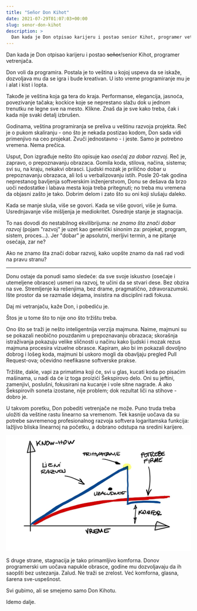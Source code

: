 ```yaml
---
title: "Señor Don Kihot"
date: 2021-07-29T01:07:03+00:00
slug: senor-don-kihot
description: >
  Dan kada je Don otpisao karijeru i postao senior Kihot, programer vetrenjača.
---
```


Dan kada je Don otpisao karijeru i postao ~~señor~~/senior Kihot, programer vetrenjača.

Don voli da programira. Postala je to veština u kojoj uspeva da se iskaže, dozvoljava mu da se igra i bude kreativan. U isto vreme programiranje mu je i alat i kist i lopta.

Takođe je veština koja ga tera do kraja. Performanse, elegancija, jasnoća, povezivanje tačaka; kockice koje se neprestano slažu dok u jednom trenutku ne legne sve na mesto. Klikne. Znaš da je sve kako treba, čak i kada nije svaki detalj izbrušen.

Godinama, veština programiranja se preliva u veštinu razvoja projekta. Reč je o pukom skaliranju - ono što je nekada postizao kodom, Don sada vidi primenjivo na ceo projekat. Zvuči jednostavno - i jeste. Samo je potrebno vremena. Nema prečica.

Usput, Don izgrađuje nešto što opisuje kao _osećaj za dobar razvoj_. Reč je, zapravo, o prepoznavanju obrazaca. Gomila koda, stilova, načina, sistema; svi su, na kraju, nekakvi obrasci. Ljudski mozak je prilično dobar u prepoznavanju obrazaca, ali loš u verbalizovanju istih. Posle 20-tak godina neprestanog bavljenja softverskim inženjerstvom, Donu se dešava da brzo uoči nedostatke i labava mesta koja treba pritegnuti; no treba mu vremena da objasni zašto je tako. Dobrim delom i zato što su oni koji slušaju daleko.

Kada se manje sluša, više se govori. Kada se više govori, više je šuma. Usrednjavanje više mišljenja je mediokritet. Osrednje stanje je stagnacija.

To nas dovodi do nestabilnog ekvilibrijuma: _ne znamo šta znači dobar razvoj_ (pojam "razvoj" je uzet kao generički sinonim za: projekat, program, sistem, proces...). Jer "dobar" je apsolutni, merljivi termin, a ne pitanje osećaja, zar ne?

Ako ne znamo šta znači dobar razvoj, kako uopšte znamo da naš rad vodi na pravu stranu?

----

Donu ostaje da ponudi samo sledeće: da sve svoje iskustvo (osećaje i utemeljene obrasce) usmeri na razvoj, te učini da se stvari dese. Bez obzira na sve. Stremljenje ka rešenjima, bez drame, pragmatično, zdravorazumski. Ište prostor da se razmaše idejama, insistira na disciplini radi fokusa.

Daj mi vetranjaču, kaže Don, i pobediću je.

Štos je u tome što to nije ono što tržištu treba.

Ono što se traži je nešto inteligentnija verzija majmuna. Naime, majmuni su se pokazali neobično pouzdanim u prepoznavanju obrazaca; skorašnja istraživanja pokazuju velike sličnosti u načinu kako ljudski i mozak rezus majmuna procesira vizuelne obrasce. Kapiram, ako bi im pokazali dovoljno dobrog i lošeg koda, majmuni bi uskoro mogli da obavljaju pregled Pull Request-ova; očevidno neefikasne softverske prakse.

Tržište, dakle, vapi za primatima koji će, svi u glas, kucati koda po pisaćim mašinama, u nadi da će iz toga proizići Šekspirovo delo. Oni su jeftini, zamenjivi, poslušni, fokusirani na kucanje i vole sitne nagrade. A ako Šekspirovih soneta izostane, nije problem; dok rezultat liči na stihove - dobro je.

U takvom poretku, Don pobediti vetrenjače ne može. Puno truda treba uložiti da veštine rastu linearno sa vremenom. Tek kasnije uočava da su potrebe savremenog profesionalnog razvoja softvera logaritamska funkcija: lažljivo bliska linearnoj na početku, a dobrano odstupa na sredini karijere.

![](kh-vr.jpg)

S druge strane, stagnacija je tako primamljivo komforna. Donov programerski um uočava napukle obrasce, godine mu dozvoljavaju da ih saopšti bez ustezanja. Zalud. Ne traži se zrelost. Već komforna, glasna, šarena sve-uspešnost.

Svi gubimo, ali se smejemo samo Don Kihotu.

Idemo dalje.
